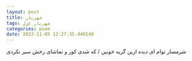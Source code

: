 ```yaml
---
layout: post
title: شهریار
tags: شهریار غزل
categories: poem
date: 2022-11-05 12:27:35.440149
---
```


شرمسار توام ای دیده ازین گریه خونین / که شدی کور و تماشای رخش سیر نکردی